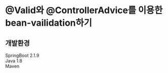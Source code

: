 # @Valid와 @ControllerAdvice를 이용한 bean-vailidation하기


개발환경
---------------
SpringBoot 2.1.9  
Java 1.8  
Maven  


